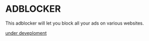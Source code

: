 <h1>ADBLOCKER</h1>
<p>This adblocker will let you block all your ads on  various websites.</p>
<p> <u>under deveploment</u> </p>
<br>
